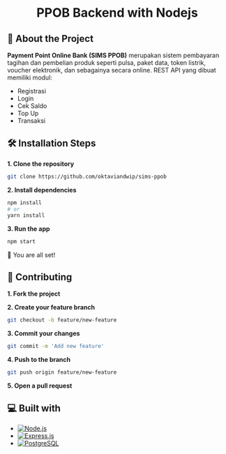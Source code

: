 <h1 align="center">
  PPOB Backend with Nodejs
</h1>

## 📝 About the Project

<b>Payment Point Online Bank (SIMS PPOB)</b> merupakan sistem pembayaran tagihan dan pembelian produk seperti pulsa, paket data, token listrik, voucher elektronik, dan sebagainya secara online. REST API yang dibuat memiliki modul:

- Registrasi
- Login
- Cek Saldo
- Top Up
- Transaksi

## 🛠️ Installation Steps

<b>1. Clone the repository</b>

```bash
git clone https://github.com/oktaviandwip/sims-ppob
```

<b>2. Install dependencies</b>

```bash
npm install
# or
yarn install
```

<b>3. Run the app</b>

```bash
npm start
```

🌟 You are all set!

## 🤝 Contributing

<b>1. Fork the project</b>

<b>2. Create your feature branch</b>

```bash
git checkout -b feature/new-feature
```

<b>3. Commit your changes</b>

```bash
git commit -m 'Add new feature'
```

<b>4. Push to the branch</b>

```bash
git push origin feature/new-feature
```

<b>5. Open a pull request</b>

## 💻 Built with

- [![Node.js][Node.js]][Node-url]
- [![Express.js][Express.js]][Express-url]
- [![PostgreSQL][PostgreSQL]][PostgreSQL-url]

[Node.js]: https://img.shields.io/badge/Node.js-43853D?style=for-the-badge&logo=node.js&logoColor=white
[Node-url]: https://nodejs.org/en
[Express.js]: https://img.shields.io/badge/express.js-%23404d59.svg?style=for-the-badge&logo=express&logoColor=%2361DAFB
[Express-url]: https://expressjs.com/
[Postgresql]: https://img.shields.io/badge/PostgreSQL-316192?style=for-the-badge&logo=postgresql&logoColor=white
[Postgresql-url]: https://www.postgresql.org/
